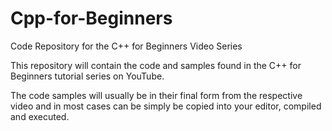 # Cpp-for-Beginners
Code Repository for the C++ for Beginners Video Series

This repository will contain the code and samples found in the C++ for Beginners tutorial series on YouTube.

The code samples will usually be in their final form from the respective video and in most cases can be simply be copied into your editor, compiled and executed.
